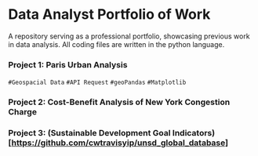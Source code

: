 # Data Analyst Portfolio of Work
A repository serving as a professional portfolio, showcasing previous work in data analysis. All coding files are written in the python language.

### Project 1: Paris Urban Analysis

`#Geospacial Data` `#API Request` `#geoPandas` `#Matplotlib`

### Project 2: Cost-Benefit Analysis of New York Congestion Charge

### Project 3: (Sustainable Development Goal Indicators)[https://github.com/cwtravisyip/unsd_global_database]

